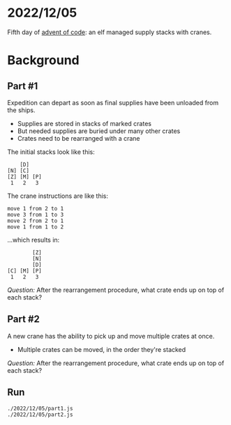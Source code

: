 # 2022/12/05

Fifth day of [advent of code](https://adventofcode.com/): an elf managed supply stacks with cranes.

# Background

## Part #1

Expedition can depart as soon as final supplies have been unloaded from the ships.
* Supplies are stored in stacks of marked crates
* But needed supplies are buried under many other crates
* Crates need to be rearranged with a crane

The initial stacks look like this:

```
    [D]
[N] [C]
[Z] [M] [P]
 1   2   3
```

The crane instructions are like this:
```
move 1 from 2 to 1
move 3 from 1 to 3
move 2 from 2 to 1
move 1 from 1 to 2
```

...which results in:
```
        [Z]
        [N]
        [D]
[C] [M] [P]
 1   2   3
```

_Question:_ After the rearrangement procedure, what crate ends up on top of each stack?

## Part #2

A new crane has the ability to pick up and move multiple crates at once.

* Multiple crates can be moved, in the order they're stacked

_Question:_ After the rearrangement procedure, what crate ends up on top of each stack?

## Run

```
./2022/12/05/part1.js
./2022/12/05/part2.js
```
